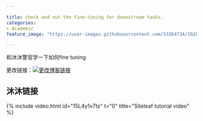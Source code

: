 ```yaml
---

title: check and out the fine-tuning for downstream tasks.
categories:
- Academic
feature_image: "https://user-images.githubusercontent.com/53364734/192078882-190b1b14-a1ee-4590-ac1f-56ac81ffeb56.png"

---
```

和沐沐警官学一下如何fine tuning
<!-- more -->

更改链接：[![更改博客链接](https://user-images.githubusercontent.com/53364734/192180297-c1654533-eb5f-4bf9-aa9f-ab830208a5e3.png)](https://github.com/lizeyujack/lizeyujack.github.io/edit/main/_posts/2022-10-15-24.md)

## 沐沐链接
{% include video.html id="15L4y1v7ts" t="0" title="Siteleaf tutorial video" %}

